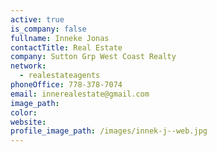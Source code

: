 ```yaml
---
active: true
is_company: false
fullname: Inneke Jonas
contactTitle: Real Estate
company: Sutton Grp West Coast Realty
network:
  - realestateagents
phoneOffice: 778-378-7074
email: innerealestate@gmail.com
image_path:
color:
website:
profile_image_path: /images/innek-j--web.jpg
---
```



